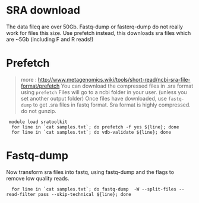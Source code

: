 # SRA download

The data fileq are over 50Gb. 
Fastq-dump or fasterq-dump do not really work for files this size. 
Use prefetch instead, this downloads sra files which are ~5Gb (including F and R reads!)

# Prefetch
> more : http://www.metagenomics.wiki/tools/short-read/ncbi-sra-file-format/prefetch 
You can download the compressed files in .sra format using `prefetch`
Files will go to a ncbi folder in your user. (unless you set another output folder) 
Once files have downloaded, use `fastq-dump` to get .sra files in fastq format. 
Sra format is highly compressed. do not gunzip.

``` 
 module load sratoolkit
  for line in `cat samples.txt`; do prefetch -f yes ${line}; done 
  for line in `cat samples.txt`; do vdb-validate ${line}; done
```

# Fastq-dump 
Now transform sra files into fastq, using fastq-dump and the flags to remove low quality reads. 
```
  for line in `cat samples.txt`; do fastq-dump  -W --split-files --read-filter pass --skip-technical ${line}; done
```
